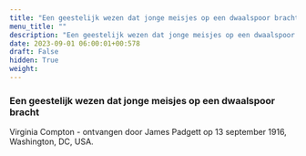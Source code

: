 ```yaml
---
title: "Een geestelijk wezen dat jonge meisjes op een dwaalspoor bracht"
menu_title: ""
description: "Een geestelijk wezen dat jonge meisjes op een dwaalspoor bracht"
date: 2023-09-01 06:00:01+00:578
draft: False
hidden: True
weight:
---
```

### Een geestelijk wezen dat jonge meisjes op een dwaalspoor bracht

Virginia Compton - ontvangen door James Padgett op 13 september 1916, Washington, DC, USA.
